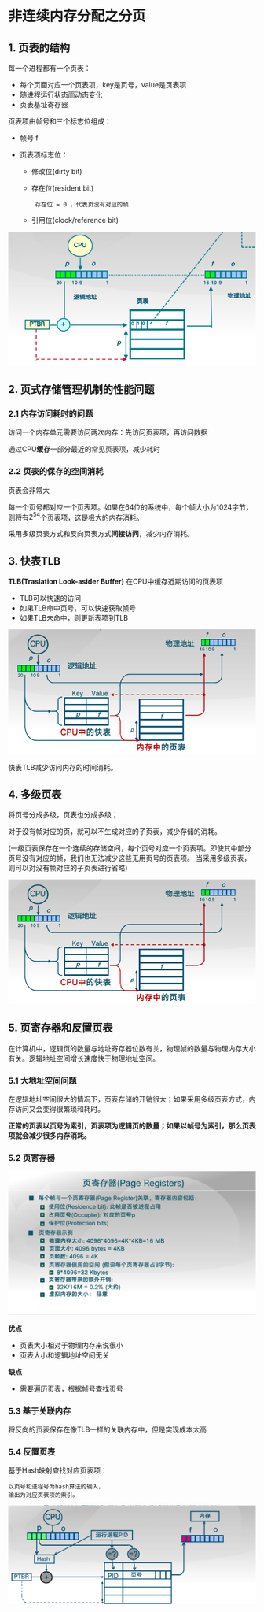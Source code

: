 # 非连续内存分配之分页

## 1. 页表的结构

每一个进程都有一个页表：

- 每个页面对应一个页表项，key是页号，value是页表项
- 随进程运行状态而动态变化
- 页表基址寄存器 

页表项由帧号和三个标志位组成： 

- 帧号 f
- 页表项标志位：
    
     - 修改位(dirty bit)
     - 存在位(resident bit) 
           
            存在位 = 0 ，代表页没有对应的帧
     - 引用位(clock/reference bit)

![](https://github.com/existorlive/existorlivepic/raw/master/%E6%88%AA%E5%B1%8F2020-10-16%20%E4%B8%8B%E5%8D%885.41.10.png)


## 2. 页式存储管理机制的性能问题

### 2.1 内存访问耗时的问题

访问一个内存单元需要访问两次内存：先访问页表项，再访问数据

通过CPU**缓存**一部分最近的常见页表项，减少耗时


### 2.2 页表的保存的空间消耗

页表会非常大

每一个页号都对应一个页表项。如果在64位的系统中，每个帧大小为1024字节，则将有$2^{54}$个页表项，这是极大的内存消耗。

采用多级页表方式和反向页表方式**间接访问**，减少内存消耗。


## 3. 快表TLB

**TLB(Traslation Look-asider Buffer)** 在CPU中缓存近期访问的页表项

- TLB可以快速的访问
- 如果TLB命中页号，可以快速获取帧号
- 如果TLB未命中，则更新表项到TLB

![](https://github.com/existorlive/existorlivepic/raw/master/%E6%88%AA%E5%B1%8F2020-10-16%20%E4%B8%8B%E5%8D%885.59.33.png)

快表TLB减少访问内存的时间消耗。

## 4. 多级页表

将页号分成多级，页表也分成多级；

对于没有帧对应的页，就可以不生成对应的子页表，减少存储的消耗。

(一级页表保存在一个连续的存储空间，每个页号对应一个页表项。即使其中部分页号没有对应的帧，我们也无法减少这些无用页号的页表项。 当采用多级页表，则可以对没有帧对应的子页表进行省略)

![](https://github.com/existorlive/existorlivepic/raw/master/%E6%88%AA%E5%B1%8F2020-10-16%20%E4%B8%8B%E5%8D%885.59.33.png)


## 5. 页寄存器和反置页表

在计算机中，逻辑页的数量与地址寄存器位数有关，物理帧的数量与物理内存大小有关。逻辑地址空间增长速度快于物理地址空间。

### 5.1 大地址空间问题

在逻辑地址空间很大的情况下，页表存储的开销很大；如果采用多级页表方式，内存访问又会变得很繁琐和耗时。

**正常的页表以页号为索引，页表项为逻辑页的数量；如果以帧号为索引，那么页表项就会减少很多内存消耗。**

### 5.2 页寄存器

![](https://github.com/existorlive/existorlivepic/raw/master/%E6%88%AA%E5%B1%8F2020-10-16%20%E4%B8%8B%E5%8D%886.36.00.png)

**优点**
- 页表大小相对于物理内存来说很小
- 页表大小和逻辑地址空间无关

**缺点**
- 需要遍历页表，根据帧号查找页号


### 5.3 基于关联内存 

将反向的页表保存在像TLB一样的关联内存中，但是实现成本太高

### 5.4 反置页表

基于Hash映射查找对应页表项：
    
    以页号和进程号为hash算法的输入，
    输出为对应页表项的索引。

![](https://github.com/existorlive/existorlivepic/raw/master/%E6%88%AA%E5%B1%8F2020-10-16%20%E4%B8%8B%E5%8D%886.50.02.png)













